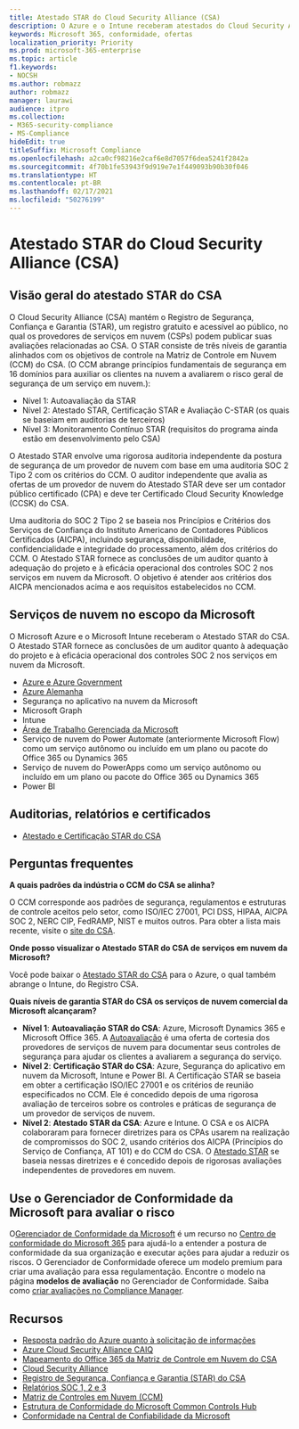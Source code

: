 ```yaml
---
title: Atestado STAR do Cloud Security Alliance (CSA)
description: O Azure e o Intune receberam atestados do Cloud Security Alliance, com base em uma auditoria independente.
keywords: Microsoft 365, conformidade, ofertas
localization_priority: Priority
ms.prod: microsoft-365-enterprise
ms.topic: article
f1.keywords:
- NOCSH
ms.author: robmazz
author: robmazz
manager: laurawi
audience: itpro
ms.collection:
- M365-security-compliance
- MS-Compliance
hideEdit: true
titleSuffix: Microsoft Compliance
ms.openlocfilehash: a2ca0cf98216e2caf6e8d7057f6dea5241f2842a
ms.sourcegitcommit: 4f70b1fe53943f9d919e7e1f449093b90b30f046
ms.translationtype: HT
ms.contentlocale: pt-BR
ms.lasthandoff: 02/17/2021
ms.locfileid: "50276199"
---
```

# <a name="cloud-security-alliance-csa-star-attestation"></a>Atestado STAR do Cloud Security Alliance (CSA)

## <a name="csa-star-attestation-overview"></a>Visão geral do atestado STAR do CSA

O Cloud Security Alliance (CSA) mantém o Registro de Segurança, Confiança e Garantia (STAR), um registro gratuito e acessível ao público, no qual os provedores de serviços em nuvem (CSPs) podem publicar suas avaliações relacionadas ao CSA. O STAR consiste de três níveis de garantia alinhados com os objetivos de controle na Matriz de Controle em Nuvem (CCM) do CSA. (O CCM abrange princípios fundamentais de segurança em 16 domínios para auxiliar os clientes na nuvem a avaliarem o risco geral de segurança de um serviço em nuvem.):

- Nível 1: Autoavaliação da STAR
- Nível 2: Atestado STAR, Certificação STAR e Avaliação C-STAR (os quais se baseiam em auditorias de terceiros)
- Nível 3: Monitoramento Contínuo STAR (requisitos do programa ainda estão em desenvolvimento pelo CSA)

O Atestado STAR envolve uma rigorosa auditoria independente da postura de segurança de um provedor de nuvem com base em uma auditoria SOC 2 Tipo 2 com os critérios do CCM. O auditor independente que avalia as ofertas de um provedor de nuvem do Atestado STAR deve ser um contador público certificado (CPA) e deve ter Certificado Cloud Security Knowledge (CCSK) do CSA.  
  
Uma auditoria do SOC 2 Tipo 2 se baseia nos Princípios e Critérios dos Serviços de Confiança do Instituto Americano de Contadores Públicos Certificados (AICPA), incluindo segurança, disponibilidade, confidencialidade e integridade do processamento, além dos critérios do CCM. O Atestado STAR fornece as conclusões de um auditor quanto à adequação do projeto e à eficácia operacional dos controles SOC 2 nos serviços em nuvem da Microsoft. O objetivo é atender aos critérios dos AICPA mencionados acima e aos requisitos estabelecidos no CCM.

## <a name="microsoft-in-scope-cloud-services"></a>Serviços de nuvem no escopo da Microsoft 

O Microsoft Azure e o Microsoft Intune receberam o Atestado STAR do CSA. O Atestado STAR fornece as conclusões de um auditor quanto à adequação do projeto e à eficácia operacional dos controles SOC 2 nos serviços em nuvem da Microsoft.

- [Azure e Azure Government](https://aka.ms/AzureCompliance)
- [Azure Alemanha](https://aka.ms/AzureCompliance)
- Segurança no aplicativo na nuvem da Microsoft
- Microsoft Graph
- Intune
- [Área de Trabalho Gerenciada da Microsoft](/microsoft-365/managed-desktop/intro/compliance)
- Serviço de nuvem do Power Automate (anteriormente Microsoft Flow) como um serviço autônomo ou incluído em um plano ou pacote do Office 365 ou Dynamics 365
- Serviço de nuvem do PowerApps como um serviço autônomo ou incluído em um plano ou pacote do Office 365 ou Dynamics 365 
- Power BI

## <a name="audits-reports-and-certificates"></a>Auditorias, relatórios e certificados

- [Atestado e Certificação STAR do CSA](https://cloudsecurityalliance.org/star/registry/microsoft/)

## <a name="frequently-asked-questions"></a>Perguntas frequentes

**A quais padrões da indústria o CCM do CSA se alinha?**

O CCM corresponde aos padrões de segurança, regulamentos e estruturas de controle aceitos pelo setor, como ISO/IEC 27001, PCI DSS, HIPAA, AICPA SOC 2, NERC CIP, FedRAMP, NIST e muitos outros. Para obter a lista mais recente, visite o [site do CSA](https://cloudsecurityalliance.org/).

**Onde posso visualizar o Atestado STAR do CSA de serviços em nuvem da Microsoft?**

Você pode baixar o [Atestado STAR do CSA](https://aka.ms/CSASTAR-Attestation) para o Azure, o qual também abrange o Intune, do Registro CSA.

**Quais níveis de garantia STAR do CSA os serviços de nuvem comercial da Microsoft alcançaram?**

- **Nível 1**: **Autoavaliação STAR do CSA**: Azure, Microsoft Dynamics 365 e Microsoft Office 365. A [Autoavaliação](offering-csa-star-self-assessment.md) é uma oferta de cortesia dos provedores de serviços de nuvem para documentar seus controles de segurança para ajudar os clientes a avaliarem a segurança do serviço.
- **Nível 2**: **Certificação STAR do CSA**: Azure, Segurança do aplicativo em nuvem da Microsoft, Intune e Power BI. A Certificação STAR se baseia em obter a certificação ISO/IEC 27001 e os critérios de reunião especificados no CCM. Ele é concedido depois de uma rigorosa avaliação de terceiros sobre os controles e práticas de segurança de um provedor de serviços de nuvem.
- **Nível 2**: **Atestado STAR da CSA**: Azure e Intune. O CSA e os AICPA colaboraram para fornecer diretrizes para os CPAs usarem na realização de compromissos do SOC 2, usando critérios dos AICPA (Princípios do Serviço de Confiança, AT 101) e do CCM do CSA. O [Atestado STAR](offering-CSA-STAR-Attestation.md) se baseia nessas diretrizes e é concedido depois de rigorosas avaliações independentes de provedores em nuvem.

## <a name="use-microsoft-compliance-manager-to-assess-your-risk"></a>Use o Gerenciador de Conformidade da Microsoft para avaliar o risco

O[Gerenciador de Conformidade da Microsoft](/microsoft-365/compliance/compliance-manager) é um recurso no [Centro de conformidade do Microsoft 365](/microsoft-365/compliance/microsoft-365-compliance-center) para ajudá-lo a entender a postura de conformidade da sua organização e executar ações para ajudar a reduzir os riscos. O Gerenciador de Conformidade oferece um modelo premium para criar uma avaliação para essa regulamentação. Encontre o modelo na página **modelos de avaliação** no Gerenciador de Conformidade. Saiba como [criar avaliações no Compliance Manager](/microsoft-365/compliance/compliance-manager-assessments).

## <a name="resources"></a>Recursos

- [Resposta padrão do Azure quanto à solicitação de informações](https://aka.ms/AzureStandardRequestForInformation)
- [Azure Cloud Security Alliance CAIQ](https://aka.ms/AzureCSACAIQ)
- [Mapeamento do Office 365 da Matriz de Controle em Nuvem do CSA](https://aka.ms/Office365CSACloudControlMatrix)
- [Cloud Security Alliance](https://cloudsecurityalliance.org/)
- [Registro de Segurança, Confiança e Garantia (STAR) do CSA](https://cloudsecurityalliance.org/star/)
- [Relatórios SOC 1, 2 e 3](offering-soc.md)
- [Matriz de Controles em Nuvem (CCM)](https://cloudsecurityalliance.org/group/cloud-controls-matrix/)
- [Estrutura de Conformidade do Microsoft Common Controls Hub](https://www.microsoft.com/trust-center/compliance/compliance-overview)
- [Conformidade na Central de Confiabilidade da Microsoft](https://www.microsoft.com/trust-center/compliance/compliance-overview)
